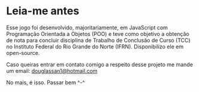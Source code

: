 # Leia-me antes

Esse jogo foi desenvolvido, majoritariamente, em JavaScript com Programação Orientada a Objetos (POO) e teve como objetivo a obtenção de nota para concluir disciplina de Trabalho de Conclusão de Curso (TCC) no Instituto Federal do Rio Grande do Norte (IFRN). Disponibilizo ele em open-source.

Caso queiras entrar em contato comigo a respeito desse projeto me mande um email: douglassan1@hotmail.com

No mais, é isso. Passar bem ^-^
